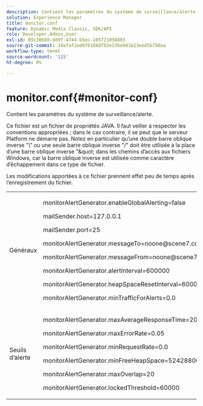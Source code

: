```yaml
---
description: Contient les paramètres du système de surveillance/alerte.
solution: Experience Manager
title: monitor.conf
feature: Dynamic Media Classic, SDK/API
role: Developer,Admin,User
exl-id: 09c30680-dd9f-4744-b5ec-105721058883
source-git-commit: 38afaf2ed0f01868f02e236e941b23eed5b790aa
workflow-type: tm+mt
source-wordcount: '115'
ht-degree: 0%

---
```


# monitor.conf{#monitor-conf}

Contient les paramètres du système de surveillance/alerte.

Ce fichier est un fichier de propriétés JAVA. Il faut veiller à respecter les conventions appropriées ; dans le cas contraire, il se peut que le serveur Platform ne démarre pas. Notez en particulier qu’une double barre oblique inverse &quot;\\&quot; ou une seule barre oblique inverse &quot;/&quot; doit être utilisée à la place d’une barre oblique inverse &quot;\&quot; dans les chemins d’accès aux fichiers Windows, car la barre oblique inverse est utilisée comme caractère d’échappement dans ce type de fichier.

Les modifications apportées à ce fichier prennent effet peu de temps après l’enregistrement du fichier.

<table id="simpletable_91557E1162FF4FEC8BE1722D6656CFEE"> 
 <tr class="strow"> 
  <td class="stentry"> <p>Généraux </p> </td> 
  <td class="stentry"> <p> <span class="codeph"> monitorAlertGenerator.enableGlobalAlerting=false  </span> </p> <p> <span class="codeph"> mailSender.host=127.0.0.1  </span> </p> <p> <span class="codeph"> mailSender.port=25  </span> </p> <p> <span class="codeph"> monitorAlertGenerator.messageTo=noone@scene7.com  </span> </p> <p> <span class="codeph"> monitorAlertGenerator.messageFrom=noone@scene7.com  </span> </p> <p> <span class="codeph"> monitorAlertGenerator.alertInterval=600000  </span> </p> <p> <span class="codeph"> monitorAlertGenerator.heapSpaceResetInterval=600000  </span> </p> <p> <span class="codeph"> monitorAlertGenerator.minTrafficForAlerts=0.0  </span> </p> </td> 
 </tr> 
 <tr class="strow"> 
  <td class="stentry"> <p>Seuils d’alerte </p> </td> 
  <td class="stentry"> <p> monitorAlertGenerator.maxAverageResponseTime=200 </p> <p> monitorAlertGenerator.maxErrorRate=0.05 </p> <p> monitorAlertGenerator.minRequestRate=0.0 </p> <p> monitorAlertGenerator.minFreeHeapSpace=52428800 </p> <p> monitorAlertGenerator.maxOverlap=20 </p> <p> monitorAlertGenerator.lockedThreshold=60000 </p> </td> 
 </tr> 
</table>
